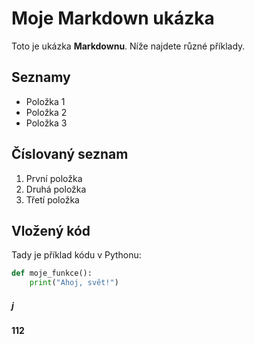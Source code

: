 # Moje Markdown ukázka

Toto je ukázka **Markdownu**. Níže najdete různé příklady.

## Seznamy

- Položka 1
- Položka 2
- Položka 3

## Číslovaný seznam

1. První položka
2. Druhá položka
3. Třetí položka

## Vložený kód
Tady je příklad kódu v Pythonu:

```python
def moje_funkce():
    print("Ahoj, svět!")
```
##### j
**112**